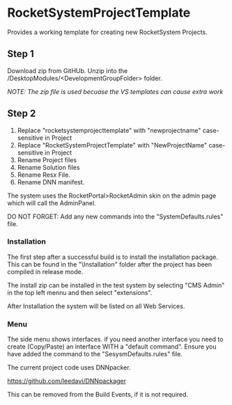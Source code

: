 # RocketSystemProjectTemplate

Provides a working template for creating new RocketSystem Projects.

## Step 1 
Download zip from GitHUb.  Unzip into the /DesktopModules/\<DevelopmentGroupFolder\> folder.  

*NOTE: The zip file is used becuase the VS templates can cause extra work*

## Step 2

1. Replace "rocketsystemprojecttemplate" with "newprojectname" case-sensitive in Project 
2. Replace "RocketSystemProjectTemplate" with "NewProjectName" case-sensitive in Project 
3. Rename Project files
4. Rename Solution files
5. Rename Resx File.
6. Rename DNN manifest.

The system uses the RocketPortal>RocketAdmin skin on the admin page which will call the AdminPanel.  

DO NOT FORGET:  Add any new commands into the "SystemDefaults.rules" file.

### Installation

The first step after a successful build is to install the installation package.  This can be found in the "\Installation" folder after the project has been compiled in release mode.  

The install zip can be installed in the test system by selecting "CMS Admin" in the top left mennu and then select "extensions".  

After Installation the system will be listed on all Web Services.  


### Menu
The side menu shows interfaces.  if you need another interface you need to create (Copy/Paste) an interface WITH a "default command".  Ensure you have added the command to the "SesysmDefaults.rules" file. 


The current project code uses DNNpacker.

https://github.com/leedavi/DNNpackager

This can be removed from the Build Events, if it is not required.
